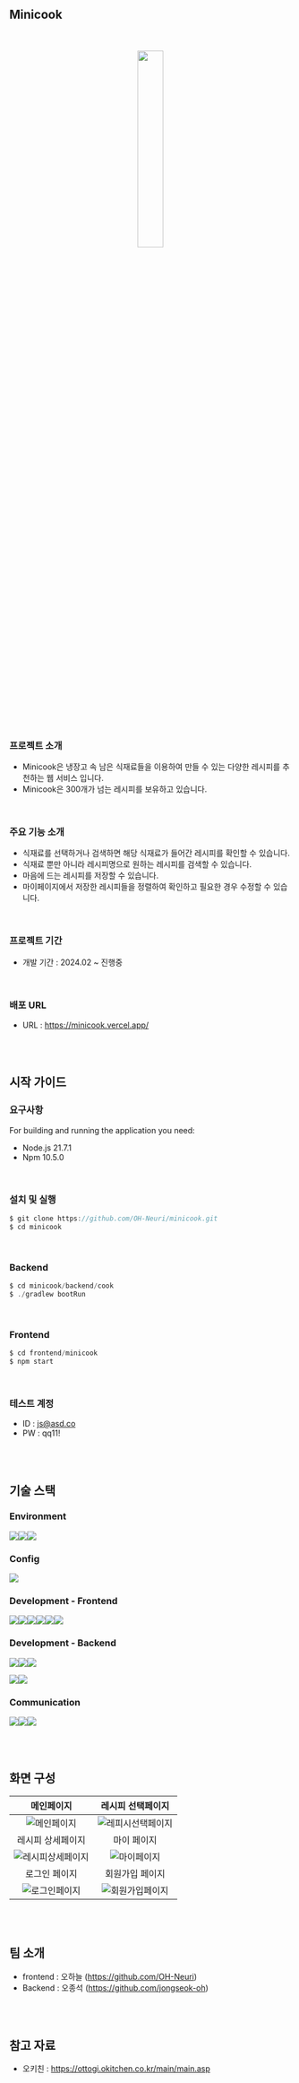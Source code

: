 ## Minicook

<div align="center">
  <br>
  <br>
  <img width="30%" src="https://github.com/OH-Neuri/minicook/assets/87141845/b4d2a226-1694-4818-ba46-b07852298fd6"/>
  <br>
</div>
<br>
<br>

<h3>
  프로젝트 소개
</h3>

-  Minicook은 냉장고 속 남은 식재료들을 이용하여 만들 수 있는 다양한 레시피를 추천하는 웹 서비스 입니다.
-   Minicook은 300개가 넘는 레시피를 보유하고 있습니다.

<br>

### 주요 기능 소개
-  식재료를 선택하거나 검색하면 해당 식재료가 들어간 레시피를 확인할 수 있습니다.
-  식재료 뿐만 아니라 레시피명으로 원하는 레시피를 검색할 수 있습니다. 
-  마음에 드는 레시피를 저장할 수 있습니다.
-  마이페이지에서 저장한 레시피들을 정렬하여 확인하고 필요한 경우 수정할 수 있습니다.


<br>
<h3>프로젝트 기간</h3>

- 개발 기간 :  2024.02 ~ 진행중
<br>



### 배포 URL

- URL : https://minicook.vercel.app/

<br>
<br>


## 시작 가이드

### 요구사항

For building and running the application you need:

- Node.js 21.7.1
- Npm 10.5.0
  
<br>

### 설치 및 실행


```jsx
$ git clone https://github.com/OH-Neuri/minicook.git
$ cd minicook
```

<br>

### Backend

```jsx
$ cd minicook/backend/cook
$ ./gradlew bootRun
```

<br>

### Frontend

```jsx
$ cd frontend/minicook
$ npm start
```

<br>

### 테스트 계정

- ID : js@asd.co
- PW : qq11!

<br>
<br>

## 기술 스택


### Environment

<img src="https://img.shields.io/badge/visualstudiocode-007ACC?style=for-the-badge&logo=visualstudiocode&logoColor=white"><img src="https://img.shields.io/badge/GitHub-100000?style=for-the-badge&logo=github&logoColor=white"/><img src="https://img.shields.io/badge/Git-F05032?style=for-the-badge&logo=git&logoColor=white"/>



### Config

<img src="https://img.shields.io/badge/NPM-CB3837?style=for-the-badge&logo=npm&logoColor=white">

### Development - Frontend

<img src="https://img.shields.io/badge/JavaScript-F7DF1E?style=for-the-badge&logo=JavaScript&logoColor=white"/><img src="https://img.shields.io/badge/React-20232A?style=for-the-badge&logo=react&logoColor=61DAFB"/><img src="https://img.shields.io/badge/TypeScript-007ACC?style=for-the-badge&logo=typescript&logoColor=white"/><img src="https://img.shields.io/badge/redux-764ABC?style=for-the-badge&logo=redux&logoColor=white"/><img src="https://img.shields.io/badge/styledcomponents-DB7093?style=for-the-badge&logo=styledcomponents&logoColor=white"/><img src="https://img.shields.io/badge/Testinglibrary-E33332?style=for-the-badge&logo=testinglibrary&logoColor=white"/>



### Development - Backend

<img src="https://img.shields.io/badge/express-000000?style=for-the-badge&logo=express&logoColor=white"/><img src="https://img.shields.io/badge/mongodb-47A248?style=for-the-badge&logo=mongodb&logoColor=white"/><img src="https://img.shields.io/badge/firebase-FFCA28?style=for-the-badge&logo=firebase&logoColor=white"/>


<img src="https://img.shields.io/badge/SpringBoot-6DB33?style=for-the-badge&logo=spring&logoColor=white"/><img src="https://img.shields.io/badge/SpringSecurity-6DB33F?style=for-the-badge&logo=spring&logoColor=white"/>


### Communication

<img src="https://img.shields.io/badge/notion-000000?style=for-the-badge&logo=notion&logoColor=white"/><img src="https://img.shields.io/badge/googlesheets-34A853?style=for-the-badge&logo=googlesheets&logoColor=white"/><img src="https://img.shields.io/badge/discord-5865F2?style=for-the-badge&logo=discord&logoColor=white"/>

<br>
<br>


## 화면 구성

|메인페이지|레시피 선택페이지|
|:--:|:--:|
|![메인페이지](https://github.com/OH-Neuri/minicook/assets/87141845/706fbcc0-8afb-4a56-a297-45031472ae99)|![레피시선택페이지](https://github.com/OH-Neuri/minicook/assets/87141845/7db04be5-aca4-48fd-8135-b01366a70e60)|
|레시피 상세페이지|마이 페이지|
|![레시피상세페이지](https://github.com/OH-Neuri/minicook/assets/87141845/c81f87e8-4ced-4b1e-93f6-1549eeda3ae6)|![마이페이지](https://github.com/OH-Neuri/minicook/assets/87141845/13691981-754f-41c8-b1d2-d50b42739497)|
|로그인 페이지|회원가입 페이지|
|![로그인페이지](https://github.com/OH-Neuri/minicook/assets/87141845/424696c3-671e-480d-8c5e-3e183a57dcba)|![회원가입페이지](https://github.com/OH-Neuri/minicook/assets/87141845/fd10082c-0554-4b19-b94b-6c6162bc2b15)|

<br>
<br>

## 팀 소개

- frontend : 오하늘 (https://github.com/OH-Neuri)
- Backend : 오종석 (https://github.com/jongseok-oh)


<br>
<br>

## 참고 자료

- 오키친 : https://ottogi.okitchen.co.kr/main/main.asp
